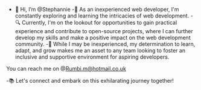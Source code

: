 - 👋 Hi, I’m @Stephannie
-🌱 As an inexperienced web developer, I'm constantly exploring and learning the intricacies of web development.
-🔍 Currently, I'm on the lookout for opportunities to gain practical experience and contribute to open-source projects, where I can further develop my skills and make a positive impact on the web development community.
-🚧 While I may be inexperienced, my determination to learn, adapt, and grow makes me an asset to any team looking to foster an inclusive and supportive environment for aspiring developers.

You can reach me on @Rumbi.m@hotmail.co.uk

-📚 Let's connect and embark on this exhilarating journey together! 



